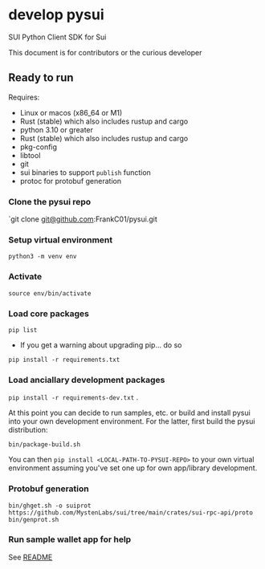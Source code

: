 # develop pysui

SUI Python Client SDK for Sui

This document is for contributors or the curious developer

## Ready to run

Requires:

- Linux or macos (x86_64 or M1)
- Rust (stable) which also includes rustup and cargo
- python 3.10 or greater
- Rust (stable) which also includes rustup and cargo
- pkg-config
- libtool
- git
- sui binaries to support `publish` function
- protoc for protobuf generation

### Clone the pysui repo

`git clone git@github.com:FrankC01/pysui.git

### Setup virtual environment

`python3 -m venv env`

### Activate

`source env/bin/activate`

### Load core packages

`pip list`

- If you get a warning about upgrading pip... do so

`pip install -r requirements.txt`

### Load anciallary development packages

`pip install -r requirements-dev.txt` .

At this point you can decide to run samples, etc. or build and install
pysui into your own development environment. For the latter, first build the pysui
distribution:

`bin/package-build.sh`

You can then `pip install <LOCAL-PATH-TO-PYSUI-REPO>` to your own virtual environment
assuming you've set one up for own app/library development.

### Protobuf generation

`bin/ghget.sh -o suiprot https://github.com/MystenLabs/sui/tree/main/crates/sui-rpc-api/proto`
`bin/genprot.sh`

### Run sample wallet app for help

See [README](https://github.com/FrankC01/pysui/blob/main/README.md)
